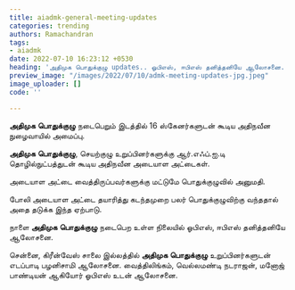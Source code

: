 ```yaml
---
title: aiadmk-general-meeting-updates
categories: trending
authors: Ramachandran
tags:
- aiadmk
date: 2022-07-10 16:23:12 +0530
heading: 'அதிமுக பொதுக்குழு updates.. ஓபிஎஸ், ஈபிஎஸ் தனித்தனியே ஆலோசனை. '
preview_image: "/images/2022/07/10/admk-meeting-updates-jpg.jpeg"
image_uploader: []
code: ''

---
```

**அதிமுக** **பொதுக்குழு** நடைபெறும் இடத்தில் 16 ஸ்கேனர்களுடன் கூடிய அதிநவீன நுழைவாயில் அமைப்பு.

**அதிமுக** **பொதுக்குழு**, செயற்குழு உறுப்பினர்களுக்கு ஆர்.எஃப்.ஐ.டி தொழில்நுட்பத்துடன் கூடிய அதிநவீன அடையாள அட்டைகள்.

அடையாள அட்டை வைத்திருப்பவர்களுக்கு மட்டுமே பொதுக்குழுவில் அனுமதி.

போலி அடையாள அட்டை தயாரித்து கடந்தமுறை பலர் பொதுக்குழுவிற்கு வந்ததால் அதை தடுக்க இந்த ஏற்பாடு.

நாளை **அதிமுக** **பொதுக்குழு** நடைபெற உள்ள நிலையில் ஓபிஎஸ், ஈபிஎஸ் தனித்தனியே ஆலோசனை.

சென்னை, கிரீன்வேஸ் சாலை இல்லத்தில் **அதிமுக** **பொதுக்குழு** உறுப்பினர்களுடன் எடப்பாடி பழனிசாமி ஆலோசனை. வைத்திலிங்கம், வெல்லமண்டி நடராஜன், மனோஜ் பாண்டியன் ஆகியோர் ஓபிஎஸ் உடன் ஆலோசனை.
